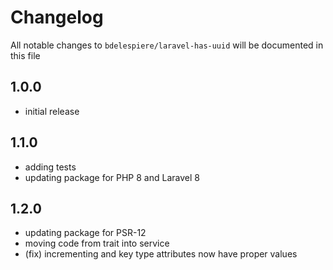 # Changelog

All notable changes to `bdelespiere/laravel-has-uuid` will be documented in this file

## 1.0.0

- initial release

## 1.1.0

- adding tests
- updating package for PHP 8 and Laravel 8

## 1.2.0

- updating package for PSR-12
- moving code from trait into service
- (fix) incrementing and key type attributes now have proper values
